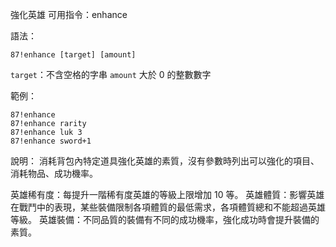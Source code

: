 強化英雄
可用指令：enhance

語法：
```
87!enhance [target] [amount]
```
`target`：不含空格的字串
`amount` 大於 0 的整數數字

範例：
```
87!enhance
87!enhance rarity
87!enhance luk 3
87!enhance sword+1
```
說明：
消耗背包內特定道具強化英雄的素質，沒有參數時列出可以強化的項目、消耗物品、成功機率。

英雄稀有度：每提升一階稀有度英雄的等級上限增加 10 等。
英雄體質：影響英雄在戰鬥中的表現，某些裝備限制各項體質的最低需求，各項體質總和不能超過英雄等級。
英雄裝備：不同品質的裝備有不同的成功機率，強化成功時會提升裝備的素質。
